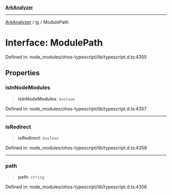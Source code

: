 [**ArkAnalyzer**](../../../../README.md)

***

[ArkAnalyzer](../../../../globals.md) / [ts](../README.md) / ModulePath

# Interface: ModulePath

Defined in: node\_modules/ohos-typescript/lib/typescript.d.ts:4355

## Properties

### isInNodeModules

> **isInNodeModules**: `boolean`

Defined in: node\_modules/ohos-typescript/lib/typescript.d.ts:4357

***

### isRedirect

> **isRedirect**: `boolean`

Defined in: node\_modules/ohos-typescript/lib/typescript.d.ts:4358

***

### path

> **path**: `string`

Defined in: node\_modules/ohos-typescript/lib/typescript.d.ts:4356
